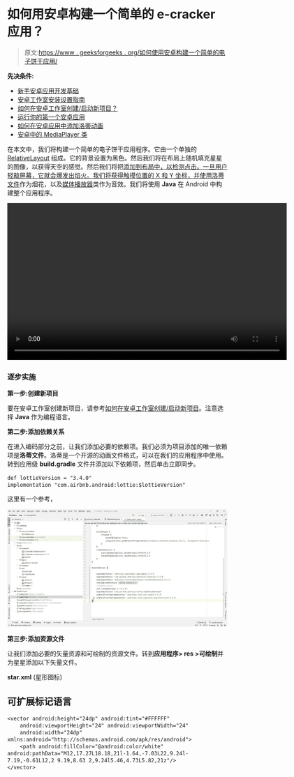 # 如何用安卓构建一个简单的 e-cracker 应用？

> 原文:[https://www . geeksforgeeks . org/如何使用安卓构建一个简单的电子饼干应用/](https://www.geeksforgeeks.org/how-to-build-a-simple-e-crackers-app-using-android/)

**先决条件:**

*   [新手安卓应用开发基础](https://www.geeksforgeeks.org/android-app-development-fundamentals-for-beginners/)
*   [安卓工作室安装设置指南](https://www.geeksforgeeks.org/guide-to-install-and-set-up-android-studio/)
*   [如何在安卓工作室创建/启动新项目？](https://www.geeksforgeeks.org/android-how-to-create-start-a-new-project-in-android-studio/)
*   [运行你的第一个安卓应用](https://www.geeksforgeeks.org/android-running-your-first-android-app/)
*   [如何在安卓应用中添加洛蒂动画](https://www.geeksforgeeks.org/how-to-add-lottie-animation-in-an-android-app/)
*   [安卓中的 MediaPlayer 类](https://www.geeksforgeeks.org/mediaplayer-class-in-android/)

在本文中，我们将构建一个简单的电子饼干应用程序。它由一个单独的 [RelativeLayout](https://www.geeksforgeeks.org/android-relativelayout-in-kotlin/) 组成。它的背景设置为黑色。然后我们将在布局上随机填充星星的图像，以获得天空的感觉。然后我们将把[添加到布局中，以检测点击。一旦用户轻敲屏幕，它就会爆发出焰火。我们将获得触摸位置的 X 和 Y 坐标，并使用](https://www.geeksforgeeks.org/how-to-detect-touch-event-on-screen-programmatically-in-android/)[洛蒂文件](https://www.geeksforgeeks.org/how-to-add-lottie-animation-in-an-android-app/)作为烟花，以及[媒体播放器](https://www.geeksforgeeks.org/mediaplayer-class-in-android/)类作为音效。我们将使用 **Java** 在 Android 中构建整个应用程序。

<video class="wp-video-shortcode" id="video-712686-1" width="640" height="360" preload="metadata" controls=""><source type="video/mp4" src="https://media.geeksforgeeks.org/wp-content/uploads/20211104200015/Untitled-265_1440p.mp4?_=1">[https://media.geeksforgeeks.org/wp-content/uploads/20211104200015/Untitled-265_1440p.mp4](https://media.geeksforgeeks.org/wp-content/uploads/20211104200015/Untitled-265_1440p.mp4)</video>

### 逐步实施

**第一步:创建新项目**

要在安卓工作室创建新项目，请参考[如何在安卓工作室创建/启动新项目](https://www.geeksforgeeks.org/android-how-to-create-start-a-new-project-in-android-studio/)。注意选择 **Java** 作为编程语言。

**第二步:添加依赖关系**

在进入编码部分之前，让我们添加必要的依赖项。我们必须为项目添加的唯一依赖项是**洛蒂文件**。洛蒂是一个开源的动画文件格式，可以在我们的应用程序中使用。转到应用级 **build.gradle** 文件并添加以下依赖项，然后单击立即同步。

```
def lottieVersion = "3.4.0"
implementation "com.airbnb.android:lottie:$lottieVersion"
```

这里有一个参考，

![](img/32c5a598b9d1cf8b862fbe682e0181cd.png)

**第三步:添加资源文件**

让我们添加必要的矢量资源和可绘制的资源文件。转到**应用程序> res >可绘制**并为星星添加以下矢量文件。

**star.xml** (星形图标)

## 可扩展标记语言

```
<vector android:height="24dp" android:tint="#FFFFFF"
    android:viewportHeight="24" android:viewportWidth="24"
    android:width="24dp" xmlns:android="http://schemas.android.com/apk/res/android">
    <path android:fillColor="@android:color/white" android:pathData="M12,17.27L18.18,21l-1.64,-7.03L22,9.24l-7.19,-0.61L12,2 9.19,8.63 2,9.24l5.46,4.73L5.82,21z"/>
</vector>
```